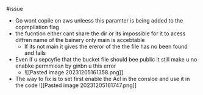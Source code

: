 #issue 
- Go wont copile on aws unleess this paramter is being added to the copmpilation flag 
- the fucntion either cant share the dir or its impossible for it to acess diffren name of the bainery only main is accebtable 
	- If its not main it gives the ereror of the the file has no been found and fails 
- Even if u sepcyfie that the bucket file should bee public  it still make u no enabke permmiosn by ginbn u this error  
	- ![[Pasted image 20231205161358.png]]
- The way to fix is to set first enable the Acl in the consloe and use it in the code ![[Pasted image 20231205161747.png]]